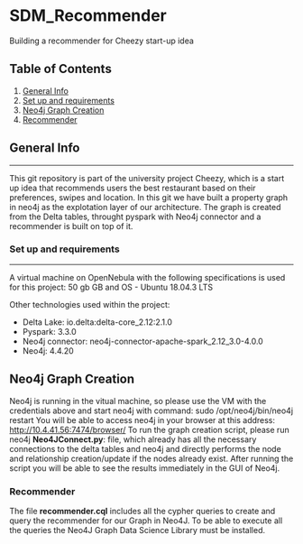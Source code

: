 # SDM_Recommender
Building a recommender for Cheezy start-up idea

## Table of Contents
1. [General Info](#general-info)
2. [Set up and requirements](#set-up-and-requirements)
3. [Neo4j Graph Creation](#Neo4j-Graph-Creation)
4. [Recommender](#recommender)

## General Info
***
This git repository is part of the university project Cheezy, which is a start up idea that recommends users the best restaurant based on their preferences, swipes and location. In this git we have built a property graph in neo4j as the explotation layer of our architecture. The graph is created from the Delta tables, throught pyspark with Neo4j connector and a recommender is built on top of it.

### Set up and requirements
***
A virtual machine on OpenNebula with the following specifications is used for this project: 
50 gb GB and OS - Ubuntu 18.04.3 LTS

Other technologies used within the project:
* Delta Lake: io.delta:delta-core_2.12:2.1.0
* Pyspark: 3.3.0
* Neo4j connector: neo4j-connector-apache-spark_2.12_3.0-4.0.0
* Neo4j: 4.4.20

## Neo4j Graph Creation
Neo4j is running in the vitual machine, so please use the VM with the credentials above and start neo4j with command: 
sudo /opt/neo4j/bin/neo4j restart
You will be able to access neo4j in your browser at this address: http://10.4.41.56:7474/browser/
To run the graph creation script, please run neo4j **Neo4JConnect.py**: file, which already has all the necessary connections to the delta tables and neo4j and directly performs the node and relationship creation/update if the nodes already exist.
After running the script you will be able to see the results immediately in the GUI of Neo4j.

### Recommender
The file **recommender.cql** includes all the cypher queries to create and query the recommender for our Graph in Neo4J. To be able to execute all the queries the Neo4J Graph Data Science Library must be installed.


